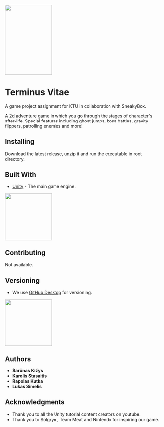 <img src="https://cdn.discordapp.com/attachments/677905644170510348/684868641459535915/Asset_1-100.jpg" width="150" height="225"/>

# Terminus Vitae

A game project assignment for KTU in collaboration with SneakyBox.

A 2d adventure game in which you go through the stages of character's after-life. Special features including ghost jumps, boss battles, gravity flippers, patrolling enemies and more!

## Installing

Download the latest release, unzip it and run the executable in root directory.

## Built With

* [Unity](https://unity.com/) - The main game engine.

<img src="https://upload.wikimedia.org/wikipedia/commons/thumb/1/19/Unity_Technologies_logo.svg/2560px-Unity_Technologies_logo.svg.png" width="150" />

## Contributing

Not available.

## Versioning

* We use [GitHub Desktop](https://desktop.github.com/) for versioning.

<img src="https://upload.wikimedia.org/wikipedia/commons/thumb/a/ae/Github-desktop-logo-symbol.svg/1024px-Github-desktop-logo-symbol.svg.png" width="150" />

## Authors

* **Šarūnas Kižys** 
* **Karolis Stasaitis** 
* **Rapolas Kutka** 
* **Lukas Simelis** 

## Acknowledgments

* Thank you to all the Unity tutorial content creators on youtube.
* Thank you to Solgryn , Team Meat and Nintendo for inspiring our game.
